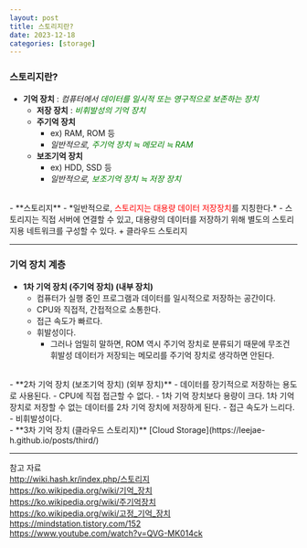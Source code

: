 ```yaml
---
layout: post
title: 스토리지란?
date: 2023-12-18
categories: [storage]
---
```

### 스토리지란?
- **기억 장치** : *컴퓨터에서 <span style="color:green">데이터를 일시적 또는 영구적으로 보존하는 장치</span>*
    - **저장 장치**  : *<span style="color:green">비휘발성의 기억 장치</span>*
    - **주기억 장치**
        - ex) RAM, ROM 등
        - *일반적으로, <span style="color:green">주기억 장치 ≒ 메모리 ≒ RAM</span>*
    - **보조기억 장치**
        - ex) HDD, SSD 등
        - *일반적으로, <span style="color:green">보조기억 장치 ≒ 저장 장치</span>*   
<br>
- **스토리지**
    - *일반적으로, <span style="color:red">스토리지는 대용량 데이터 저장장치</span>를 지칭한다.*
    - 스토리지는 직접 서버에 연결할 수 있고, 대용량의 데이터를 저장하기 위해 별도의 스토리지용 네트워크를 구성할 수 있다. + 클라우드 스토리지

---        
### 기억 장치 계층
- **1차 기억 장치 (주기억 장치) (내부 장치)**
    - 컴퓨터가 실행 중인 프로그램과 데이터를 일시적으로 저장하는 공간이다.
    - CPU와 직접적, 간접적으로 소통한다.
    - 접근 속도가 빠르다.
    - 휘발성이다.
        - 그러나 엄밀히 말하면, ROM 역시 주기억 장치로 분류되기 때문에 무조건 휘발성 데이터가 저장되는 메모리를 주기억 장치로 생각하면 안된다.   
<br>
- **2차 기억 장치 (보조기억 장치) (외부 장치)**
    - 데이터를 장기적으로 저장하는 용도로 사용된다.
    - CPU에 직접 접근할 수 없다.
    - 1차 기억 장치보다 용량이 크다. 1차 기억 장치로 저장할 수 없는 데이터를 2차 기억 장치에 저장하게 된다.
    - 접근 속도가 느리다.
    - 비휘발성이다.   
<br>
- **3차 기억 장치 (클라우드 스토리지)**  
[Cloud Storage](https://leejae-h.github.io/posts/third/)

---
참고 자료  
http://wiki.hash.kr/index.php/스토리지  
https://ko.wikipedia.org/wiki/기억_장치  
https://ko.wikipedia.org/wiki/주기억장치  
https://ko.wikipedia.org/wiki/고정_기억_장치  
https://mindstation.tistory.com/152  
https://www.youtube.com/watch?v=QVG-MK014ck